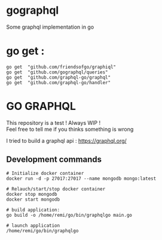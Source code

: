 # gographql
Some graphql implementation in go

# go get :
~~~
go get	"github.com/friendsofgo/graphiql"
go get	"github.com/gographql/queries"
go get	"github.com/graphql-go/graphql"
go get	"github.com/graphql-go/handler"
~~~

# GO GRAPHQL
This repository is a test ! Always WIP !  
Feel free to tell me if you thinks something is wrong  

I tried to build a graphql api : https://graphql.org/

## Development commands
~~~
# Initialize docker container
docker run -d -p 27017:27017 --name mongodb mongo:latest

# Relauch/start/stop docker container
docker stop mongodb
docker start mongodb

# build application:
go build -o /home/remi/go/bin/graphqlgo main.go

# launch application
/home/remi/go/bin/graphqlgo
~~~
